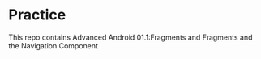 # Practice
This repo contains Advanced Android 01.1:Fragments and Fragments and the Navigation Component
